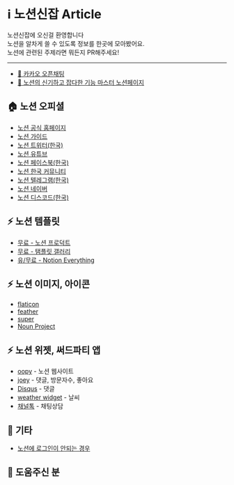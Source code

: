 # ℹ 노션신잡 Article
노션신잡에 오신걸 환영합니다  
노션을 알차게 쓸 수 있도록 정보를 한곳에 모아봤어요.  
노션에 관련된 주제라면 뭐든지 PR해주세요!

---
- [🏡 카카오 오픈채팅](https://open.kakao.com/o/gFbcBkjc)  
- [📃 노션의 신기하고 잡다한 기능 마스터 노션페이지](https://www.notion.so/shinysunmin/6e9b50bb1707427b9b5343c3fc832fd5)
  

## 🏠 노션 오피셜
- [노션 공식 홈페이지](https://www.notion.so/)
- [노션 가이드](https://www.notion.so/ko-kr/help)
- [노션 트위터(한국)](https://twitter.com/NotionKR)
- [노션 유튜브](https://www.youtube.com/c/Notion)
- [노션 페이스북(한국)](https://www.facebook.com/groups/420667475061909/)
- [노션 한국 커뮤니티](https://www.notion.so/Notion-Korea-Community-61220f5077824ae681644cdd012006e9)
- [노션 텔레그램(한국)](https://t.me/+WcucP_sBtRE4NWRl)
- [노션 네이버](https://cafe.naver.com/notionkr)
- [노션 디스코드(한국)](https://discord.gg/fNq9fXF95F)

## ⚡️ 노션 템플릿
- [무료 - 노션 프로덕트](https://www.notion.so/ko-kr/templates/categories/product?fbclid=IwAR0SQB2cwXIv2Q_Ac2XqZ-tp2i7vlPW-DgZLdgffva67j-nZ88INQyMsBM0)
- [무료 - 탬플릿 갤러리](https://www.notion.so/Notion-Korean-Templates-1639712845e5473083442d3ff3be023c)
- [유/무료 - Notion Everything](https://www.notioneverything.com/)

## ⚡️ 노션 이미지, 아이콘
- [flaticon](https://www.flaticon.com/kr/)
- [feather](https://feathericons.com/)
- [super](https://super.so/icons)
- [Noun Project](https://thenounproject.com/)

## ⚡️ 노션 위젯, 써드파티 앱
- [oopy](https://www.oopy.io) - 노션 웹사이트
- [joey](https://joey.team/) - 댓글, 방문자수, 좋아요
- [Disqus](https://disqus.com/) - 댓글
- [weather widget](https://weatherwidget.io/)  - 날씨
- [채널톡](https://channel.io/ko/blog/notionxchanneltalk) - 채팅상담

## 🔎 기타
- [노션에 로그인이 안되는 경우](https://haebom.notion.site/Notion-6abcbfb8cc76490db652be18289936ab)


## 🙌 도움주신 분
<!-- ALL-CONTRIBUTORS-LIST:START - Do not remove or modify this section -->
<!-- prettier-ignore-start -->
<!-- markdownlint-disable -->

<!-- markdownlint-restore -->
<!-- prettier-ignore-end -->

<!-- ALL-CONTRIBUTORS-LIST:END -->
